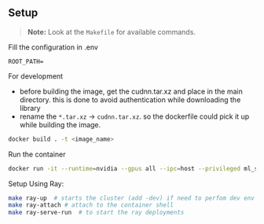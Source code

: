 

## Setup
> **Note:** Look at the `Makefile` for available commands.

Fill the configuration in .env
```env
ROOT_PATH=
```

For development
- before building the image, get the cudnn.tar.xz and place in the main directory. this is done to avoid authentication while downloading the library 
- rename the `*.tar.xz` -> `cudnn.tar.xz`. so the dockerfile could pick it up while building the image.

```bash
docker build . -t <image_name>
```

Run the container
```bash
docker run -it --runtime=nvidia --gpus all --ipc=host --privileged ml_service
```

Setup Using Ray:
```bash
make ray-up  # starts the cluster (add -dev) if need to perfom dev env
make ray-attach # attach to the container shell
make ray-serve-run  # to start the ray deployments
```
